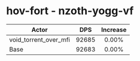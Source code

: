 # hov-fort - nzoth-yogg-vf
| Actor | DPS | Increase |
|---|:---:|:---:|
|void_torrent_over_mfi|92685|0.00%|
|Base|92683|0.00%|
